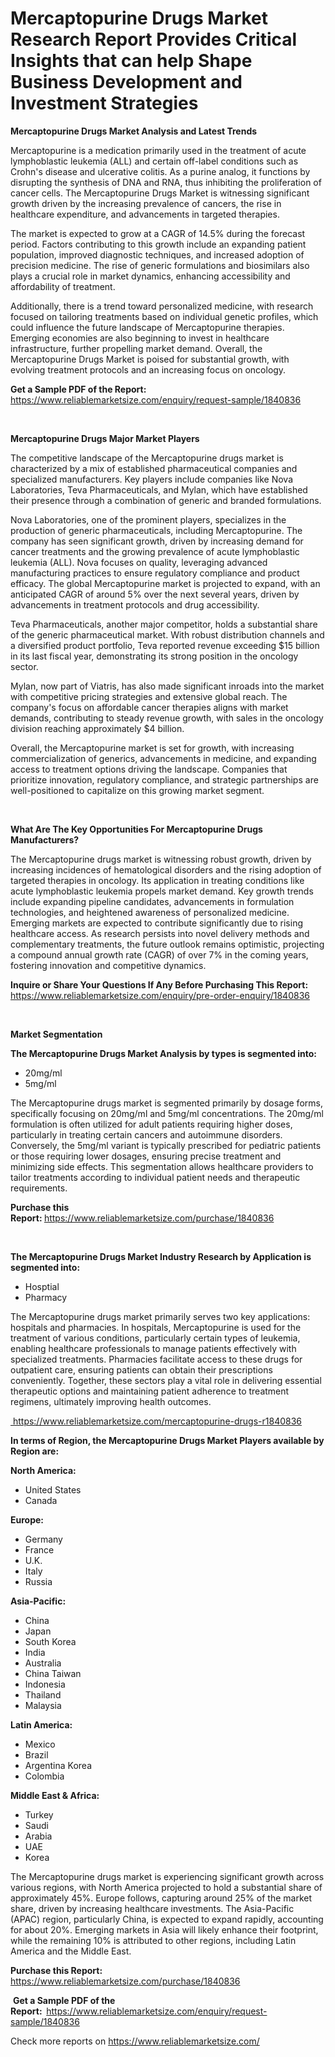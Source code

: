 <p><h1>Mercaptopurine Drugs Market Research Report Provides Critical Insights that can help Shape Business Development and Investment Strategies</h1></p><p><strong>Mercaptopurine Drugs Market Analysis and Latest Trends</strong></p>
<p><p>Mercaptopurine is a medication primarily used in the treatment of acute lymphoblastic leukemia (ALL) and certain off-label conditions such as Crohn's disease and ulcerative colitis. As a purine analog, it functions by disrupting the synthesis of DNA and RNA, thus inhibiting the proliferation of cancer cells. The Mercaptopurine Drugs Market is witnessing significant growth driven by the increasing prevalence of cancers, the rise in healthcare expenditure, and advancements in targeted therapies.</p><p>The market is expected to grow at a CAGR of 14.5% during the forecast period. Factors contributing to this growth include an expanding patient population, improved diagnostic techniques, and increased adoption of precision medicine. The rise of generic formulations and biosimilars also plays a crucial role in market dynamics, enhancing accessibility and affordability of treatment. </p><p>Additionally, there is a trend toward personalized medicine, with research focused on tailoring treatments based on individual genetic profiles, which could influence the future landscape of Mercaptopurine therapies. Emerging economies are also beginning to invest in healthcare infrastructure, further propelling market demand. Overall, the Mercaptopurine Drugs Market is poised for substantial growth, with evolving treatment protocols and an increasing focus on oncology.</p></p>
<p><strong>Get a Sample PDF of the Report:&nbsp;</strong> <a href="https://www.reliablemarketsize.com/enquiry/request-sample/1840836?utm_campaign=3169&utm_medium=2&utm_source=Github&utm_content=ia&utm_term=08032025&utm_id=mercaptopurine-drugs">https://www.reliablemarketsize.com/enquiry/request-sample/1840836</a></p>
<p>&nbsp;</p>
<p><strong>Mercaptopurine Drugs Major Market Players</strong></p>
<p><p>The competitive landscape of the Mercaptopurine drugs market is characterized by a mix of established pharmaceutical companies and specialized manufacturers. Key players include companies like Nova Laboratories, Teva Pharmaceuticals, and Mylan, which have established their presence through a combination of generic and branded formulations.</p><p>Nova Laboratories, one of the prominent players, specializes in the production of generic pharmaceuticals, including Mercaptopurine. The company has seen significant growth, driven by increasing demand for cancer treatments and the growing prevalence of acute lymphoblastic leukemia (ALL). Nova focuses on quality, leveraging advanced manufacturing practices to ensure regulatory compliance and product efficacy. The global Mercaptopurine market is projected to expand, with an anticipated CAGR of around 5% over the next several years, driven by advancements in treatment protocols and drug accessibility.</p><p>Teva Pharmaceuticals, another major competitor, holds a substantial share of the generic pharmaceutical market. With robust distribution channels and a diversified product portfolio, Teva reported revenue exceeding $15 billion in its last fiscal year, demonstrating its strong position in the oncology sector.</p><p>Mylan, now part of Viatris, has also made significant inroads into the market with competitive pricing strategies and extensive global reach. The company's focus on affordable cancer therapies aligns with market demands, contributing to steady revenue growth, with sales in the oncology division reaching approximately $4 billion.</p><p>Overall, the Mercaptopurine market is set for growth, with increasing commercialization of generics, advancements in medicine, and expanding access to treatment options driving the landscape. Companies that prioritize innovation, regulatory compliance, and strategic partnerships are well-positioned to capitalize on this growing market segment.</p></p>
<p>&nbsp;</p>
<p><strong>What Are The Key Opportunities For Mercaptopurine Drugs Manufacturers?</strong></p>
<p><p>The Mercaptopurine drugs market is witnessing robust growth, driven by increasing incidences of hematological disorders and the rising adoption of targeted therapies in oncology. Its application in treating conditions like acute lymphoblastic leukemia propels market demand. Key growth trends include expanding pipeline candidates, advancements in formulation technologies, and heightened awareness of personalized medicine. Emerging markets are expected to contribute significantly due to rising healthcare access. As research persists into novel delivery methods and complementary treatments, the future outlook remains optimistic, projecting a compound annual growth rate (CAGR) of over 7% in the coming years, fostering innovation and competitive dynamics.</p></p>
<p><strong>Inquire or Share Your Questions If Any Before Purchasing This Report:</strong> <a href="https://www.reliablemarketsize.com/enquiry/pre-order-enquiry/1840836?utm_campaign=3169&utm_medium=2&utm_source=Github&utm_content=ia&utm_term=08032025&utm_id=mercaptopurine-drugs">https://www.reliablemarketsize.com/enquiry/pre-order-enquiry/1840836</a></p>
<p>&nbsp;</p>
<p><strong>Market Segmentation</strong></p>
<p><strong>The Mercaptopurine Drugs Market Analysis by types is segmented into:</strong></p>
<p><ul><li>20mg/ml</li><li>5mg/ml</li></ul></p>
<p><p>The Mercaptopurine drugs market is segmented primarily by dosage forms, specifically focusing on 20mg/ml and 5mg/ml concentrations. The 20mg/ml formulation is often utilized for adult patients requiring higher doses, particularly in treating certain cancers and autoimmune disorders. Conversely, the 5mg/ml variant is typically prescribed for pediatric patients or those requiring lower dosages, ensuring precise treatment and minimizing side effects. This segmentation allows healthcare providers to tailor treatments according to individual patient needs and therapeutic requirements.</p></p>
<p><strong>Purchase this Report:&nbsp;</strong><a href="https://www.reliablemarketsize.com/purchase/1840836?utm_campaign=3169&utm_medium=2&utm_source=Github&utm_content=ia&utm_term=08032025&utm_id=mercaptopurine-drugs">https://www.reliablemarketsize.com/purchase/1840836</a></p>
<p>&nbsp;</p>
<p><strong>The Mercaptopurine Drugs Market Industry Research by Application is segmented into:</strong></p>
<p><ul><li>Hosptial</li><li>Pharmacy</li></ul></p>
<p><p>The Mercaptopurine drugs market primarily serves two key applications: hospitals and pharmacies. In hospitals, Mercaptopurine is used for the treatment of various conditions, particularly certain types of leukemia, enabling healthcare professionals to manage patients effectively with specialized treatments. Pharmacies facilitate access to these drugs for outpatient care, ensuring patients can obtain their prescriptions conveniently. Together, these sectors play a vital role in delivering essential therapeutic options and maintaining patient adherence to treatment regimens, ultimately improving health outcomes.</p></p>
<p><a href="https://www.reliablemarketsize.com/mercaptopurine-drugs-r1840836?utm_campaign=3169&utm_medium=2&utm_source=Github&utm_content=ia&utm_term=08032025&utm_id=mercaptopurine-drugs">&nbsp;https://www.reliablemarketsize.com/mercaptopurine-drugs-r1840836</a></p>
<p><strong>In terms of Region, the Mercaptopurine Drugs Market Players available by Region are:</strong></p>
<p>
    <p> <strong> North America: </strong>
        <ul>
            <li>United States</li>
            <li>Canada</li>
        </ul>
        </p> 
    <p> <strong> Europe: </strong>
        <ul>
            <li>Germany</li>
            <li>France</li>
            <li>U.K.</li>
            <li>Italy</li>
            <li>Russia</li>
        </ul>
        </p> 
    <p> <strong> Asia-Pacific: </strong>
        <ul>
            <li>China</li>
            <li>Japan</li>
            <li>South Korea</li>
            <li>India</li>
            <li>Australia</li>
            <li>China Taiwan</li>
            <li>Indonesia</li>
            <li>Thailand</li>
            <li>Malaysia</li>
        </ul>
        </p> 
    <p> <strong> Latin America: </strong>
        <ul>
            <li>Mexico</li>
            <li>Brazil</li>
            <li>Argentina Korea</li>
            <li>Colombia</li>
        </ul>
        </p> 
    <p> <strong> Middle East & Africa: </strong>
        <ul>
            <li>Turkey</li>
            <li>Saudi</li>
            <li>Arabia</li>
            <li>UAE</li>
            <li>Korea</li>
        </ul>
    </p>
    </p>
<p><p>The Mercaptopurine drugs market is experiencing significant growth across various regions, with North America projected to hold a substantial share of approximately 45%. Europe follows, capturing around 25% of the market share, driven by increasing healthcare investments. The Asia-Pacific (APAC) region, particularly China, is expected to expand rapidly, accounting for about 20%. Emerging markets in Asia will likely enhance their footprint, while the remaining 10% is attributed to other regions, including Latin America and the Middle East.</p></p>
<p><strong>Purchase this Report: </strong><a href="https://www.reliablemarketsize.com/purchase/1840836?utm_campaign=3169&utm_medium=2&utm_source=Github&utm_content=ia&utm_term=08032025&utm_id=mercaptopurine-drugs">https://www.reliablemarketsize.com/purchase/1840836</a></p>
<p>&nbsp;<strong>Get a Sample PDF of the Report:&nbsp;&nbsp;</strong><a href="https://www.reliablemarketsize.com/enquiry/request-sample/1840836?utm_campaign=3169&utm_medium=2&utm_source=Github&utm_content=ia&utm_term=08032025&utm_id=mercaptopurine-drugs">https://www.reliablemarketsize.com/enquiry/request-sample/1840836</a></p>
<p><strong></strong></p>
<p>Check more reports on <a href="https://www.reliablemarketsize.com/?utm_campaign=3169&utm_medium=2&utm_source=Github&utm_content=ia&utm_term=08032025&utm_id=mercaptopurine-drugs">https://www.reliablemarketsize.com/</a></p>